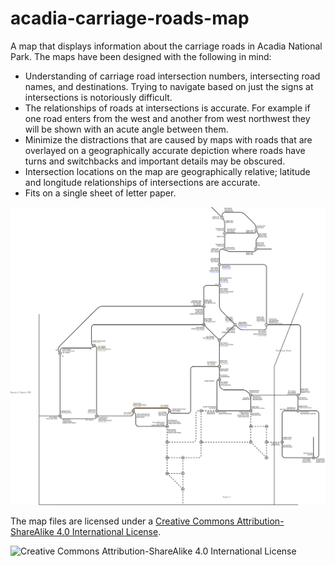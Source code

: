 # acadia-carriage-roads-map

A map that displays information about the carriage roads in Acadia National
Park. The maps have been designed with the following in mind:

- Understanding of carriage road intersection numbers, intersecting road names,
  and destinations. Trying to navigate based on just the signs at intersections
  is notoriously difficult.
- The relationships of roads at intersections is accurate. For example if one
  road enters from the west and another from west northwest they will be shown
  with an acute angle between them.
- Minimize the distractions that are caused by maps with roads that are
  overlayed on a geographically accurate depiction where roads have turns and
  switchbacks and important details may be obscured.
- Intersection locations on the map are geographically relative; latitude and
  longitude relationships of intersections are accurate.
- Fits on a single sheet of letter paper.

![A stylized map of Carriage Roads in Acadia National Park.](acadia-carriage-roads-map.svg "Acadia Carriage Roads Map")

The map files are licensed under a [Creative Commons Attribution-ShareAlike 4.0 International License](http://creativecommons.org/licenses/by-sa/4.0/).

![Creative Commons Attribution-ShareAlike 4.0 International License](https://i.creativecommons.org/l/by-sa/4.0/88x31.png "Creative Commons Attribution-ShareAlike 4.0 International License")
